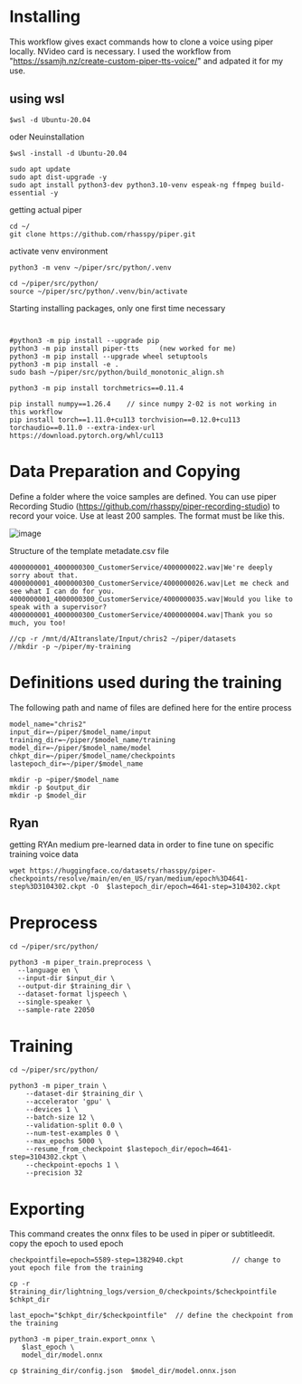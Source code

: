 # Installing
This workflow gives exact commands how to clone a voice using piper locally. NVideo card is necessary. I used the workflow from "https://ssamjh.nz/create-custom-piper-tts-voice/" and adpated it for my use.

## using wsl 
```
$wsl -d Ubuntu-20.04
```
oder Neuinstallation

```
$wsl -install -d Ubuntu-20.04
```

```
sudo apt update
sudo apt dist-upgrade -y
sudo apt install python3-dev python3.10-venv espeak-ng ffmpeg build-essential -y
```
getting actual piper
```
cd ~/
git clone https://github.com/rhasspy/piper.git
```
activate venv environment

```
python3 -m venv ~/piper/src/python/.venv

cd ~/piper/src/python/
source ~/piper/src/python/.venv/bin/activate
```

Starting installing packages, only one first time necessary
```


#python3 -m pip install --upgrade pip
python3 -m pip install piper-tts     (new worked for me)
python3 -m pip install --upgrade wheel setuptools
python3 -m pip install -e .
sudo bash ~/piper/src/python/build_monotonic_align.sh

python3 -m pip install torchmetrics==0.11.4

pip install numpy==1.26.4    // since numpy 2-02 is not working in this workflow
pip install torch==1.11.0+cu113 torchvision==0.12.0+cu113 torchaudio==0.11.0 --extra-index-url https://download.pytorch.org/whl/cu113

```
# Data Preparation and Copying
Define a folder where the voice samples are defined. You can use piper Recording Studio (https://github.com/rhasspy/piper-recording-studio)  to record your voice. Use at least 200 samples. 
The format must be like this.

![image](https://github.com/user-attachments/assets/20024ba6-2f71-41d4-a5f4-c77b102d13f6)

Structure of the template metadate.csv file 

```
4000000001_4000000300_CustomerService/4000000022.wav|We're deeply sorry about that.
4000000001_4000000300_CustomerService/4000000026.wav|Let me check and see what I can do for you.
4000000001_4000000300_CustomerService/4000000035.wav|Would you like to speak with a supervisor?
4000000001_4000000300_CustomerService/4000000004.wav|Thank you so much, you too!
```

```
//cp -r /mnt/d/AItranslate/Input/chris2 ~/piper/datasets
//mkdir -p ~/piper/my-training
```

# Definitions used during the training
The following path and name of files are defined here for the entire process

```
model_name="chris2"
input_dir=~/piper/$model_name/input
training_dir=~/piper/$model_name/training
model_dir=~/piper/$model_name/model
chkpt_dir=~/piper/$model_name/checkpoints
lastepoch_dir=~/piper/$model_name

mkdir -p ~piper/$model_name
mkdir -p $output_dir
mkdir -p $model_dir

```
## Ryan
getting RYAn medium pre-learned data in order to fine tune on specific training voice data
```
wget https://huggingface.co/datasets/rhasspy/piper-checkpoints/resolve/main/en/en_US/ryan/medium/epoch%3D4641-step%3D3104302.ckpt -O  $lastepoch_dir/epoch=4641-step=3104302.ckpt
```

# Preprocess
```
cd ~/piper/src/python/

python3 -m piper_train.preprocess \
  --language en \
  --input-dir $input_dir \
  --output-dir $training_dir \
  --dataset-format ljspeech \
  --single-speaker \
  --sample-rate 22050
```

# Training

```
cd ~/piper/src/python/

python3 -m piper_train \
    --dataset-dir $training_dir \
    --accelerator 'gpu' \
    --devices 1 \
    --batch-size 12 \
    --validation-split 0.0 \
    --num-test-examples 0 \
    --max_epochs 5000 \
    --resume_from_checkpoint $lastepoch_dir/epoch=4641-step=3104302.ckpt \
    --checkpoint-epochs 1 \
    --precision 32
```


# Exporting
This command creates the onnx files to be used in piper or subtitleedit.
copy the epoch to used epoch
```
checkpointfile=epoch=5589-step=1382940.ckpt            // change to yout epoch file from the training

cp -r $training_dir/lightning_logs/version_0/checkpoints/$checkpointfile $chkpt_dir
```

```
last_epoch="$chkpt_dir/$checkpointfile"  // define the checkpoint from the training

python3 -m piper_train.export_onnx \
   $last_epoch \
   model_dir/model.onnx
    
cp $training_dir/config.json  $model_dir/model.onnx.json
```
